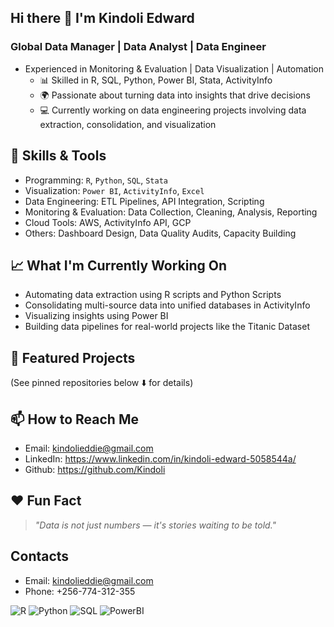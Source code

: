 ## Hi there 👋 I'm Kindoli Edward

### Global Data Manager | Data Analyst | Data Engineer 

- Experienced in Monitoring & Evaluation | Data Visualization | Automation
     - 📊 Skilled in R, SQL, Python, Power BI, Stata, ActivityInfo
     - 🌍 Passionate about turning data into insights that drive decisions
     - 💻 Currently working on data engineering projects involving data extraction, consolidation, and visualization
  

## 🔧 Skills & Tools

- Programming: `R`, `Python`, `SQL`, `Stata`
- Visualization: `Power BI`, `ActivityInfo`, `Excel`
- Data Engineering: ETL Pipelines, API Integration, Scripting
- Monitoring & Evaluation: Data Collection, Cleaning, Analysis, Reporting
- Cloud Tools: AWS, ActivityInfo API, GCP
- Others: Dashboard Design, Data Quality Audits, Capacity Building
  
## 📈 What I'm Currently Working On

- Automating data extraction using R scripts and Python Scripts
- Consolidating multi-source data into unified databases in ActivityInfo
- Visualizing insights using Power BI
- Building data pipelines for real-world projects like the Titanic Dataset
  
## 🚀 Featured Projects
(See pinned repositories below ⬇️ for details)

## 📫 How to Reach Me

- Email: kindolieddie@gmail.com
- LinkedIn: https://www.linkedin.com/in/kindoli-edward-5058544a/
- Github: https://github.com/Kindoli


## ❤️ Fun Fact
> *"Data is not just numbers — it's stories waiting to be told."*

## Contacts
- Email: kindolieddie@gmail.com
- Phone: +256-774-312-355
  
![R](https://img.shields.io/badge/R-276DC3?style=for-the-badge&logo=r&logoColor=white)
![Python](https://img.shields.io/badge/Python-3776AB?style=for-the-badge&logo=python&logoColor=white)
![SQL](https://img.shields.io/badge/SQL-4479A1?style=for-the-badge&logo=Microsoft-SQL-Server&logoColor=white)
![PowerBI](https://img.shields.io/badge/PowerBI-F2C811?style=for-the-badge&logo=powerbi&logoColor=black)


